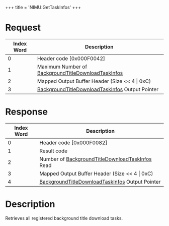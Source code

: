 +++
title = 'NIMU:GetTaskInfos'
+++

# Request

| Index Word | Description                                                                                                   |
|------------|---------------------------------------------------------------------------------------------------------------|
| 0          | Header code \[0x000F0042\]                                                                                    |
| 1          | Maximum Number of [BackgroundTitleDownloadTaskInfos](NIM_Services#BackgroundTitleDownloadTaskInfo "wikilink") |
| 2          | Mapped Output Buffer Header (Size \<\< 4 \| 0xC)                                                              |
| 3          | [BackgroundTitleDownloadTaskInfos](NIM_Services#BackgroundTitleDownloadTaskInfo "wikilink") Output Pointer    |

# Response

| Index Word | Description                                                                                                |
|------------|------------------------------------------------------------------------------------------------------------|
| 0          | Header code \[0x000F0082\]                                                                                 |
| 1          | Result code                                                                                                |
| 2          | Number of [BackgroundTitleDownloadTaskInfos](NIM_Services#BackgroundTitleDownloadTaskInfo "wikilink") Read |
| 3          | Mapped Output Buffer Header (Size \<\< 4 \| 0xC)                                                           |
| 4          | [BackgroundTitleDownloadTaskInfos](NIM_Services#BackgroundTitleDownloadTaskInfo "wikilink") Output Pointer |

# Description

Retrieves all registered background title download tasks.